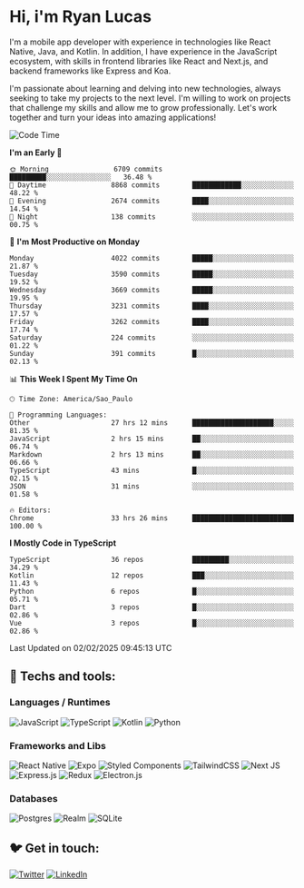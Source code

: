 # Hi, i'm Ryan Lucas

I'm a mobile app developer with experience in technologies like React Native, Java, and Kotlin.
In addition, I have experience in the JavaScript ecosystem, with skills in frontend libraries like React and Next.js, and backend frameworks like Express and Koa.

I'm passionate about learning and delving into new technologies, always seeking to take my projects to the next level. I'm willing to work on projects that challenge my skills and allow me to grow professionally. Let's work together and turn your ideas into amazing applications!


<!--START_SECTION:waka-->
![Code Time](http://img.shields.io/badge/Code%20Time-1%2C125%20hrs%2019%20mins-blue)

**I'm an Early 🐤** 

```text
🌞 Morning                6709 commits        █████████░░░░░░░░░░░░░░░░   36.48 % 
🌆 Daytime                8868 commits        ████████████░░░░░░░░░░░░░   48.22 % 
🌃 Evening                2674 commits        ████░░░░░░░░░░░░░░░░░░░░░   14.54 % 
🌙 Night                  138 commits         ░░░░░░░░░░░░░░░░░░░░░░░░░   00.75 % 
```
📅 **I'm Most Productive on Monday** 

```text
Monday                   4022 commits        █████░░░░░░░░░░░░░░░░░░░░   21.87 % 
Tuesday                  3590 commits        █████░░░░░░░░░░░░░░░░░░░░   19.52 % 
Wednesday                3669 commits        █████░░░░░░░░░░░░░░░░░░░░   19.95 % 
Thursday                 3231 commits        ████░░░░░░░░░░░░░░░░░░░░░   17.57 % 
Friday                   3262 commits        ████░░░░░░░░░░░░░░░░░░░░░   17.74 % 
Saturday                 224 commits         ░░░░░░░░░░░░░░░░░░░░░░░░░   01.22 % 
Sunday                   391 commits         █░░░░░░░░░░░░░░░░░░░░░░░░   02.13 % 
```


📊 **This Week I Spent My Time On** 

```text
🕑︎ Time Zone: America/Sao_Paulo

💬 Programming Languages: 
Other                    27 hrs 12 mins      ████████████████████░░░░░   81.35 % 
JavaScript               2 hrs 15 mins       ██░░░░░░░░░░░░░░░░░░░░░░░   06.74 % 
Markdown                 2 hrs 13 mins       ██░░░░░░░░░░░░░░░░░░░░░░░   06.66 % 
TypeScript               43 mins             █░░░░░░░░░░░░░░░░░░░░░░░░   02.15 % 
JSON                     31 mins             ░░░░░░░░░░░░░░░░░░░░░░░░░   01.58 % 

🔥 Editors: 
Chrome                   33 hrs 26 mins      █████████████████████████   100.00 % 
```

**I Mostly Code in TypeScript** 

```text
TypeScript               36 repos            █████████░░░░░░░░░░░░░░░░   34.29 % 
Kotlin                   12 repos            ███░░░░░░░░░░░░░░░░░░░░░░   11.43 % 
Python                   6 repos             █░░░░░░░░░░░░░░░░░░░░░░░░   05.71 % 
Dart                     3 repos             █░░░░░░░░░░░░░░░░░░░░░░░░   02.86 % 
Vue                      3 repos             █░░░░░░░░░░░░░░░░░░░░░░░░   02.86 % 
```




 Last Updated on 02/02/2025 09:45:13 UTC
<!--END_SECTION:waka-->

## 🔧 Techs and tools: 

### Languages / Runtimes
![JavaScript](https://img.shields.io/badge/javascript-%23323330.svg?style=for-the-badge&logo=javascript&logoColor=%23F7DF1E)
![TypeScript](https://img.shields.io/badge/typescript-%23007ACC.svg?style=for-the-badge&logo=typescript&logoColor=white)
![Kotlin](https://img.shields.io/badge/kotlin-%230095D5.svg?style=for-the-badge&logo=kotlin&logoColor=white) ![Python](https://img.shields.io/badge/python-3670A0?style=for-the-badge&logo=python&logoColor=ffdd54)

### Frameworks and Libs
![React Native](https://img.shields.io/badge/react_native-%2320232a.svg?style=for-the-badge&logo=react&logoColor=%2361DAFB)
![Expo](https://img.shields.io/badge/expo-1C1E24?style=for-the-badge&logo=expo&logoColor=#D04A37)
![Styled Components](https://img.shields.io/badge/styled--components-DB7093?style=for-the-badge&logo=styled-components&logoColor=white)
![TailwindCSS](https://img.shields.io/badge/tailwindcss-%2338B2AC.svg?style=for-the-badge&logo=tailwind-css&logoColor=white)
![Next JS](https://img.shields.io/badge/Next-black?style=for-the-badge&logo=next.js&logoColor=white)
![Express.js](https://img.shields.io/badge/express.js-%23404d59.svg?style=for-the-badge&logo=express&logoColor=%2361DAFB)
![Redux](https://img.shields.io/badge/redux-%23593d88.svg?style=for-the-badge&logo=redux&logoColor=white)
![Electron.js](https://img.shields.io/badge/Electron-191970?style=for-the-badge&logo=Electron&logoColor=white)

### Databases
![Postgres](https://img.shields.io/badge/postgres-%23316192.svg?style=for-the-badge&logo=postgresql&logoColor=white)
![Realm](https://img.shields.io/badge/Realm-39477F?style=for-the-badge&logo=realm&logoColor=white)
![SQLite](https://img.shields.io/badge/sqlite-%2307405e.svg?style=for-the-badge&logo=sqlite&logoColor=white)

## 🐦 Get in touch:

[![Twitter](https://img.shields.io/badge/Twitter-%231DA1F2.svg?style=for-the-badge&logo=Twitter&logoColor=white)](https://twitter.com/ryangst_)
[![LinkedIn](https://img.shields.io/badge/linkedin-%230077B5.svg?style=for-the-badge&logo=linkedin&logoColor=white)](https://www.linkedin.com/in/ryan-lucas-machado/)
